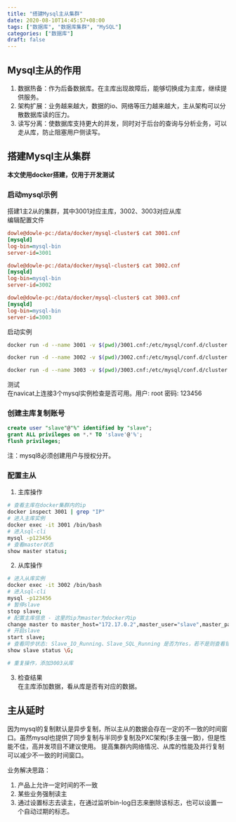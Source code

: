 ```yaml
---
title: "搭建Mysql主从集群"
date: 2020-08-10T14:45:57+08:00
tags: ["数据库", "数据库集群", "MySQL"]
categories: ["数据库"]
draft: false
---
```

## Mysql主从的作用
1. 数据热备：作为后备数据库。在主库出现故障后，能够切换成为主库，继续提供服务。
2. 架构扩展：业务越来越大，数据的io、网络等压力越来越大，主从架构可以分散数据库读的压力。
3. 读写分离：使数据库支持更大的并发，同时对于后台的查询与分析业务，可以走从库，防止阻塞用户侧读写。

## 搭建Mysql主从集群
**本文使用docker搭建，仅用于开发测试**  
### 启动mysql示例
搭建1主2从的集群，其中3001对应主库，3002、3003对应从库  
编辑配置文件
```ini
dowle@dowle-pc:/data/docker/mysql-cluster$ cat 3001.cnf 
[mysqld]
log-bin=mysql-bin
server-id=3001

dowle@dowle-pc:/data/docker/mysql-cluster$ cat 3002.cnf 
[mysqld]
log-bin=mysql-bin
server-id=3002

dowle@dowle-pc:/data/docker/mysql-cluster$ cat 3003.cnf 
[mysqld]
log-bin=mysql-bin
server-id=3003
```

启动实例  
```bash
docker run -d --name 3001 -v $(pwd)/3001.cnf:/etc/mysql/conf.d/cluster.cnf -p 3001:3306 -e MYSQL_ROOT_PASSWORD=123456 mysql

docker run -d --name 3002 -v $(pwd)/3002.cnf:/etc/mysql/conf.d/cluster.cnf -p 3002:3306 -e MYSQL_ROOT_PASSWORD=123456 mysql

docker run -d --name 3003 -v $(pwd)/3003.cnf:/etc/mysql/conf.d/cluster.cnf -p 3003:3306 -e MYSQL_ROOT_PASSWORD=123456 mysql
```

测试  
在navicat上连接3个mysql实例检查是否可用。用户: root   密码: 123456  

### 创建主库复制账号
```sql
create user "slave"@"%" identified by "slave";
grant ALL privileges on *.* TO 'slave'@'%';
flush privileges;
```

注：mysql8必须创建用户与授权分开。  

### 配置主从
1. 主库操作  
```bash
# 查看主库在docker集群内的ip
docker inspect 3001 | grep "IP"
# 进入主库实例
docker exec -it 3001 /bin/bash
# 进入sql-cli
mysql -p123456
# 查看master状态
show master status;
```
2. 从库操作  
```bash
# 进入从库实例
docker exec -it 3002 /bin/bash
# 进入sql-cli
mysql -p123456
# 暂停slave
stop slave;
# 配置主库信息 - 这里的ip为master为docker内ip
change master to master_host="172.17.0.2",master_user="slave",master_password="slave",master_log_file="mysql-bin.000003",master_log_pos=856;
# 开启slave
start slave;
# 查看同步状态: Slave_IO_Running、Slave_SQL_Running 是否为Yes，若不是则查看错误信息。Seconds_Behind_Master 表示落后主库的时间
show slave status \G;

# 重复操作，添加3003从库
```
3. 检查结果  
在主库添加数据，看从库是否有对应的数据。  

## 主从延时
因为mysql的复制默认是异步复制，所以主从的数据会存在一定的不一致的时间窗口。虽然mysql也提供了同步复制与半同步复制及PXC架构(多主强一致)，但是性能不佳，高并发项目不建议使用。 
提高集群内网络情况、从库的性能及并行复制可以减少不一致的时间窗口。

业务解决思路：
1. 产品上允许一定时间的不一致
2. 某些业务强制读主
3. 通过设置标志去读主，在通过监听bin-log日志来删除该标志，也可以设置一个自动过期的标志。